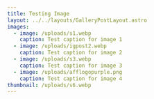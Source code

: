 ```yaml
---
title: Testing Image 
layout: ../../layouts/GalleryPostLayout.astro
images:
  - image: /uploads/s1.webp
    caption: Test caption for image 1
  - image: /uploads/igpost2.webp
    caption: Test caption for image 2
  - image: /uploads/s3.webp
    caption: Test caption for image 3
  - image: /uploads/afflogopurple.png
    caption: Test caption for image 4
thumbnail: /uploads/s6.webp
---
```

